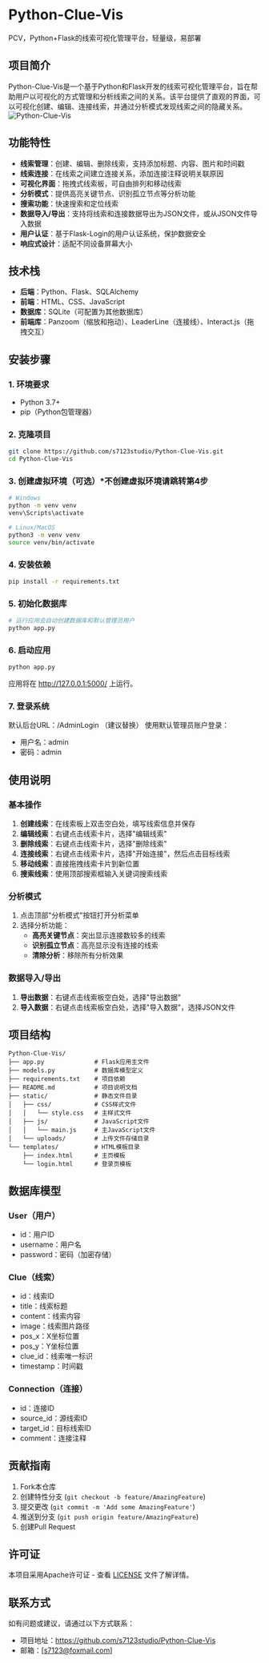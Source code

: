 # Python-Clue-Vis

PCV，Python+Flask的线索可视化管理平台，轻量级，易部署

## 项目简介

Python-Clue-Vis是一个基于Python和Flask开发的线索可视化管理平台，旨在帮助用户以可视化的方式管理和分析线索之间的关系。该平台提供了直观的界面，可以可视化创建、编辑、连接线索，并通过分析模式发现线索之间的隐藏关系。
![Python-Clue-Vis](https://store.s7123.xyz/wp-content/uploads/2025/08/20250830224325545-f7aa39a4fabc4d79cfaf4dfc36cf01d2.webp)
## 功能特性

- **线索管理**：创建、编辑、删除线索，支持添加标题、内容、图片和时间戳
- **线索连接**：在线索之间建立连接关系，添加连接注释说明关联原因
- **可视化界面**：拖拽式线索板，可自由排列和移动线索
- **分析模式**：提供高亮关键节点、识别孤立节点等分析功能
- **搜索功能**：快速搜索和定位线索
- **数据导入/导出**：支持将线索和连接数据导出为JSON文件，或从JSON文件导入数据
- **用户认证**：基于Flask-Login的用户认证系统，保护数据安全
- **响应式设计**：适配不同设备屏幕大小

## 技术栈

- **后端**：Python、Flask、SQLAlchemy
- **前端**：HTML、CSS、JavaScript
- **数据库**：SQLite（可配置为其他数据库）
- **前端库**：Panzoom（缩放和拖动）、LeaderLine（连接线）、Interact.js（拖拽交互）

## 安装步骤

### 1. 环境要求

- Python 3.7+
- pip（Python包管理器）

### 2. 克隆项目

```bash
git clone https://github.com/s7123studio/Python-Clue-Vis.git
cd Python-Clue-Vis
```

### 3. 创建虚拟环境（可选）*不创建虚拟环境请跳转第4步

```bash
# Windows
python -m venv venv
venv\Scripts\activate

# Linux/MacOS
python3 -m venv venv
source venv/bin/activate
```

### 4. 安装依赖

```bash
pip install -r requirements.txt
```

### 5. 初始化数据库

```bash
# 运行应用会自动创建数据库和默认管理员用户
python app.py
```

### 6. 启动应用

```bash
python app.py
```

应用将在 http://127.0.0.1:5000/ 上运行。

### 7. 登录系统
默认后台URL：/AdminLogin （建议替换）
使用默认管理员账户登录：
- 用户名：admin
- 密码：admin

## 使用说明

### 基本操作

1. **创建线索**：在线索板上双击空白处，填写线索信息并保存
2. **编辑线索**：右键点击线索卡片，选择"编辑线索"
3. **删除线索**：右键点击线索卡片，选择"删除线索"
4. **连接线索**：右键点击线索卡片，选择"开始连接"，然后点击目标线索
5. **移动线索**：直接拖拽线索卡片到新位置
6. **搜索线索**：使用顶部搜索框输入关键词搜索线索

### 分析模式

1. 点击顶部"分析模式"按钮打开分析菜单
2. 选择分析功能：
   - **高亮关键节点**：突出显示连接数较多的线索
   - **识别孤立节点**：高亮显示没有连接的线索
   - **清除分析**：移除所有分析效果

### 数据导入/导出

1. **导出数据**：右键点击线索板空白处，选择"导出数据"
2. **导入数据**：右键点击线索板空白处，选择"导入数据"，选择JSON文件

## 项目结构

```
Python-Clue-Vis/
├── app.py              # Flask应用主文件
├── models.py           # 数据库模型定义
├── requirements.txt    # 项目依赖
├── README.md           # 项目说明文档
├── static/             # 静态文件目录
│   ├── css/            # CSS样式文件
│   │   └── style.css   # 主样式文件
│   ├── js/             # JavaScript文件
│   │   └── main.js     # 主JavaScript文件
│   └── uploads/        # 上传文件存储目录
└── templates/          # HTML模板目录
    ├── index.html      # 主页模板
    └── login.html      # 登录页模板
```

## 数据库模型

### User（用户）
- id：用户ID
- username：用户名
- password：密码（加密存储）

### Clue（线索）
- id：线索ID
- title：线索标题
- content：线索内容
- image：线索图片路径
- pos_x：X坐标位置
- pos_y：Y坐标位置
- clue_id：线索唯一标识
- timestamp：时间戳

### Connection（连接）
- id：连接ID
- source_id：源线索ID
- target_id：目标线索ID
- comment：连接注释

## 贡献指南

1. Fork本仓库
2. 创建特性分支 (`git checkout -b feature/AmazingFeature`)
3. 提交更改 (`git commit -m 'Add some AmazingFeature'`)
4. 推送到分支 (`git push origin feature/AmazingFeature`)
5. 创建Pull Request

## 许可证

本项目采用Apache许可证 - 查看 [LICENSE](LICENSE) 文件了解详情。

## 联系方式

如有问题或建议，请通过以下方式联系：
- 项目地址：https://github.com/s7123studio/Python-Clue-Vis
- 邮箱：[s7123@foxmail.com]
